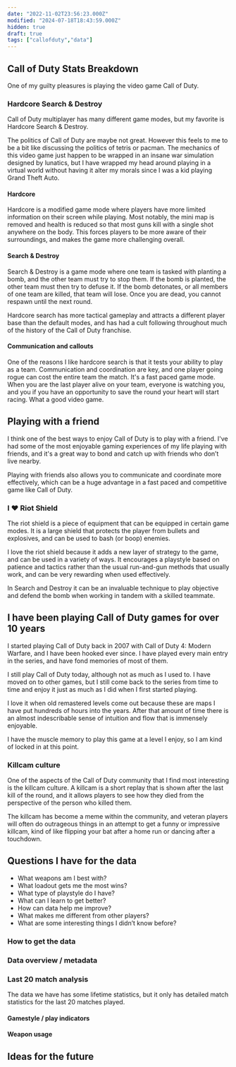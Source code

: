 ```yaml
---
date: "2022-11-02T23:56:23.000Z"
modified: "2024-07-18T18:43:59.000Z"
hidden: true
draft: true
tags: ["callofduty","data"]
---
```

## Call of Duty Stats Breakdown

One of my guilty pleasures is playing the video game Call of Duty.

### Hardcore Search & Destroy

Call of Duty multiplayer has many different game modes, but my favorite is Hardcore Search & Destroy.

The politics of Call of Duty are maybe not great. However this feels to me to be a bit like discussing the politics of tetris or pacman. The mechanics of this video game just happen to be wrapped in an insane war simulation designed by lunatics, but I have wrapped my head around playing in a virtual world without having it alter my morals since I was a kid playing Grand Theft Auto.

#### Hardcore

Hardcore is a modified game mode where players have more limited information on their screen while playing. Most notably, the mini map is removed and health is reduced so that most guns kill with a single shot anywhere on the body. This forces players to be more aware of their surroundings, and makes the game more challenging overall.

#### Search & Destroy

Search & Destroy is a game mode where one team is tasked with planting a bomb, and the other team must try to stop them. If the bomb is planted, the other team must then try to defuse it. If the bomb detonates, or all members of one team are killed, that team will lose. Once you are dead, you cannot respawn until the next round.

Hardcore search has more tactical gameplay and attracts a different player base than the default modes, and has had a cult following throughout much of the history of the Call of Duty franchise.

#### Communication and callouts

One of the reasons I like hardcore search is that it tests your ability to play as a team. Communication and coordination are key, and one player going rogue can cost the entire team the match. It's a fast paced game mode. When you are the last player alive on your team, everyone is watching you, and you if you have an opportunity to save the round your heart will start racing. What a good video game.

## Playing with a friend

I think one of the best ways to enjoy Call of Duty is to play with a friend. I've had some of the most enjoyable gaming experiences of my life playing with friends, and it's a great way to bond and catch up with friends who don’t live nearby.

Playing with friends also allows you to communicate and coordinate more effectively, which can be a huge advantage in a fast paced and competitive game like Call of Duty.

### I ❤️ Riot Shield

The riot shield is a piece of equipment that can be equipped in certain game modes. It is a large shield that protects the player from bullets and explosives, and can be used to bash (or boop) enemies.

I love the riot shield because it adds a new layer of strategy to the game, and can be used in a variety of ways. It encourages a playstyle based on patience and tactics rather than the usual run-and-gun methods that usually work, and can be very rewarding when used effectively.

In Search and Destroy it can be an invaluable technique to play objective and defend the bomb when working in tandem with a skilled teammate.

## I have been playing Call of Duty games for over 10 years

I started playing Call of Duty back in 2007 with Call of Duty 4: Modern Warfare, and I have been hooked ever since. I have played every main entry in the series, and have fond memories of most of them.

I still play Call of Duty today, although not as much as I used to. I have moved on to other games, but I still come back to the series from time to time and enjoy it just as much as I did when I first started playing.

I love it when old remastered levels come out because these are maps I have put hundreds of hours into the years. After that amount of time there is an almost indescribable sense of intuition and flow that is immensely enjoyable.

I have the muscle memory to play this game at a level I enjoy, so I am kind of locked in at this point.

### Killcam culture

One of the aspects of the Call of Duty community that I find most interesting is the killcam culture. A killcam is a short replay that is shown after the last kill of the round, and it allows players to see how they died from the perspective of the person who killed them.

The killcam has become a meme within the community, and veteran players will often do outrageous things in an attempt to get a funny or impressive killcam, kind of like flipping your bat after a home run or dancing after a touchdown.

## Questions I have for the data
- What weapons am I best with?
- What loadout gets me the most wins?
- What type of playstyle do I have?
- What can I learn to get better?
- How can data help me improve?
- What makes me different from other players?
- What are some interesting things I didn’t know before?

### How to get the data
### Data overview / metadata
### Last 20 match analysis

The data we have has some lifetime statistics, but it only has detailed match statistics for the last 20 matches played.

#### Gamestyle / play indicators
#### Weapon usage
## Ideas for the future
